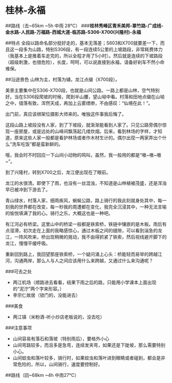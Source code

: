 # 桂林-永福

##路线（去~65km ~5h 中雨 28°C）
###**桂林秀峰区青禾美邦-翠竹路-广成线-金水路-人民路-万福路-西城大道-临苏路-S306-X700(兴隆村)-永福**

##特点
全段以路命名部分挺好走的，基本无落差；S603和X700就要差一下，而且这一段多为山路，特别S306段，有一段连续5公里的上坡路段，非常耗费体力（我基本上是推着车走完的，所以全程才用了5小时）。然后就是连续的下坡路段（超级刺激，也很危险），长度，呵呵，可以说直接到永福，请备好刹车不然小命难保。

##沿途景色
山林为主，村落为辅，龙江点缀（X700段）。

美景主要集中在S306-X700段，也就是山间公路。一路上都是山林，空气特别好。当在S306段爬坡的时候，爬到半山腰，望山坳中看。村落和田地点缀在山坳之中，错落有致，浑然天成，再加上云雾缥缈，不由感叹：“仙境在此！”。

出门前，真应该绑架位摄影大师来的。唯独这件事我后悔了。

这段山路上坡段没有人家，到了下坡段，就渐渐能看到人家了。只见公路旁偶尔惊现一座房屋，或是远处的山峰间飘荡起几缕炊烟。后来，看到林场的字样，才知道，原来这些人家一般都是看护林场或者作木材生计的。偶尔出现一两家弄出个什么“洗车吃饭”都是蛮新鲜的。

哦，我会时不时回应一下山间小动物的鸣叫，虽然，我一般用的都是“嗷~嗷~嗷~”。

到了兴隆村，转到X700之后，龙江便出现在了眼前。

龙江的水很清。即使下了雨，也没有一丝混浊，不知道是山林植被茂盛，还是浑浊早已被冲到下游去了。

青山绿水，村落人家，细雨疾风，蜿蜒公路，路上骑行的我此刻就身处其中，每一刻我的世界都在改变，每一秒我的周遭都在变化，我完全沉浸其中，一种无法言喻的愉悦填满了我的心。骑行之乐，大概这也是一种吧。

有江河必有桥梁。这里山中的桥梁一般都是铁索桥，铁链中镶嵌的是木板。雨后有点湿滑，初次走在上面的我略感惊心，通过木板之间的缝隙，可以看到湍急的龙江，一阵风吹来，桥出现稍微的晃动，我不由得抓紧了铁索，然后视线避开脚下的龙江，慢慢平缓呼吸。

重新回到路上，我回望那座铁索桥，一个疑问涌上心头：桥能轻而易举的跨越江河，沟通两岸，那么人与人之间应该用什么来跨越，又通过什么来沟通呢？

###可去之处
* 两江机场（顺路进去看看，结果下雨之后的路，只能用小学课本上面出现的“泥泞”两个字来形容。）
* 李宗仁故居（锁门的，没能进去）

###美食
* 两江镇（米粉酒-听小炒店老板说的，没去吃）

###注意事项
* 山间容易有落石和落坡（特别雨后），要格外小心
* 山间弯路较多，而且多是急弯，连续发夹弯，如果还是下陡坡，那么需要特别小心。
* 山间蚊虫和落叶较多，骑行时，如果蚊虫和落叶进到眼睛或者碰到，都会是非常危险的，所以，山间骑行，速度要控制好。

##路线（回~68km ~4h 中雨27°C）








